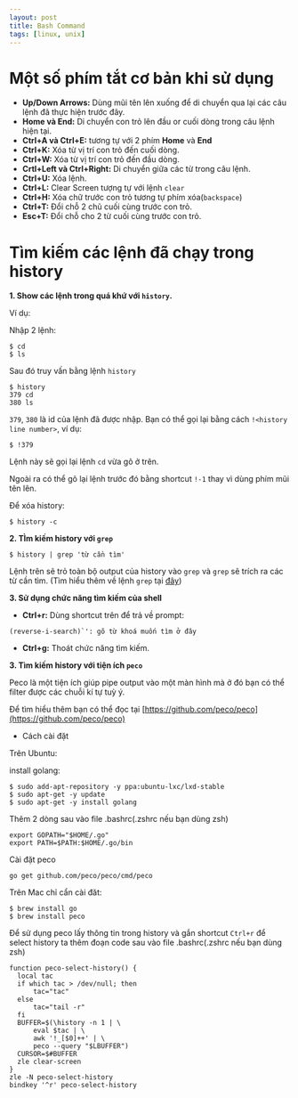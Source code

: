 ```yaml
---
layout: post
title: Bash Command
tags: [linux, unix]
---
```


# Một số phím tắt cơ bản khi sử dụng

* **Up/Down Arrows:** Dùng mũi tên lên xuống để di chuyển qua lại các câu lệnh đã thực hiện trước đây.
* **Home và End:** Di chuyển con trỏ lên đầu or cuối dòng trong câu lệnh hiện tại.
* **Ctrl+A và Ctrl+E:** tương tự với 2 phím **Home** và **End**
* **Ctrl+K:** Xóa từ vị trí con trỏ đến cuối dòng.
* **Ctrl+W:** Xóa từ vị trí con trỏ đến đầu dòng.
* **Crtl+Left và Ctrl+Right:** Di chuyển giữa các từ trong câu lệnh.
* **Ctrl+U:** Xóa lệnh.
* **Ctrl+L:** Clear Screen tượng tự với lệnh `clear`
* **Ctrl+H:** Xóa chữ trước con trỏ tương tự phím xóa(`backspace`)
* **Ctrl+T:** Đổi chỗ 2 chũ cuối cùng trước con trỏ.
* **Esc+T:** Đổi chỗ cho 2 từ cuối cùng trước con trỏ.

# Tìm kiếm các lệnh đã chạy trong history
**1. Show các lệnh trong quá khứ với `history`.**

 Ví dụ:

 Nhập 2 lệnh:

```
$ cd
$ ls
```

Sau đó truy vấn bằng lệnh `history`

```
$ history
379 cd
380 ls
```

`379`, `380` là id của lệnh đã được nhập. Bạn có thể gọi lại bằng cách `!<history line number>`, ví dụ:

```
$ !379
```
Lệnh này sẽ gọi lại lệnh `cd` vừa gõ ở trên.

Ngoài ra có thể gõ lại lệnh trước đó bằng shortcut `!-1` thay vì dùng phím mũi tên lên.

Để xóa history:

```
$ history -c
```
**2. TÌm kiếm history với `grep`**

```
$ history | grep 'từ cần tìm'
```

Lệnh trên sẽ trỏ toàn bộ output của history vào `grep` và `grep` sẽ trích ra các từ cần tìm.
(Tìm hiểu thêm về lệnh `grep` tại [đây](http://www.ntrung.net))

**3. Sử dụng chức năng tìm kiếm của shell**

* **Ctrl+r:** Dùng shortcut trên để trả về prompt:

```
(reverse-i-search)`': gõ từ khoá muốn tìm ở đây
```
* **Ctrl+g:** Thoát chức năng tìm kiếm.

**3. Tìm kiếm history với tiện ích `peco`**

Peco là một tiện ích giúp pipe output vào một màn hình mà ở đó bạn có thể filter được các chuỗi kí tự tuỳ ý.

Để tìm hiểu thêm bạn có thể đọc tại [https://github.com/peco/peco](https://github.com/peco/peco)

* Cách cài đặt

Trên Ubuntu:

install golang:

```
$ sudo add-apt-repository -y ppa:ubuntu-lxc/lxd-stable
$ sudo apt-get -y update
$ sudo apt-get -y install golang
```

Thêm 2 dòng sau vào file .bashrc(.zshrc nếu bạn dùng zsh)

```
export GOPATH="$HOME/.go"
export PATH=$PATH:$HOME/.go/bin
```

Cài đặt peco

```
go get github.com/peco/peco/cmd/peco
```

Trên Mac chỉ cẩn cài đăt:

```
$ brew install go
$ brew install peco
```

Để sử dụng peco lấy thông tin trong history và gắn shortcut `Ctrl+r` để select history ta thêm đoạn code sau
vào file .bashrc(.zshrc nếu bạn dùng zsh)

```
function peco-select-history() {
  local tac
  if which tac > /dev/null; then
      tac="tac"
  else
      tac="tail -r"
  fi
  BUFFER=$(\history -n 1 | \
      eval $tac | \
      awk '!_[$0]++' | \
      peco --query "$LBUFFER")
  CURSOR=$#BUFFER
  zle clear-screen
}
zle -N peco-select-history
bindkey '^r' peco-select-history
```
